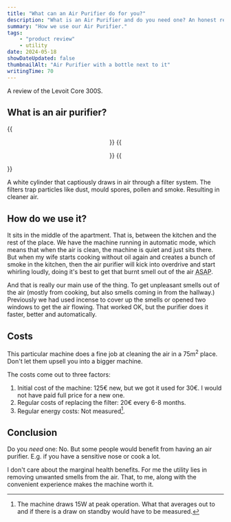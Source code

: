 ```yaml
---
title: "What can an Air Purifier do for you?"
description: "What is an Air Purifier and do you need one? An honest review and setup."
summary: "How we use our Air Purifier."
tags:
    - "product review"
    - utility
date: 2024-05-18
showDateUpdated: false
thumbnailAlt: "Air Purifier with a bottle next to it"
writingTime: 70
---
```


A review of the Levoit Core 300S.

## What is an air purifier?

{{<center class="sm:float-right">}}
    {{<figure src="cover-air-purifier.jpg" alt="Air Purifier with a bottle for scale" class="ml-2 h-52 w-auto">}}
{{</center>}}

A white cylinder that captiously draws in air through a filter system.
The filters trap particles like dust, mould spores, pollen and smoke.
Resulting in cleaner air.

## How do we use it?

It sits in the middle of the apartment.
That is, between the kitchen and the rest of the place.
We have the machine running in automatic mode, which means that when the air is
clean, the machine is quiet and just sits there.
But when my wife starts cooking without oil again and creates a bunch of smoke
in the kitchen, then the air purifier will kick into overdrive and start
whirling loudly, doing it's best to get that burnt smell out of the air <abbr title="As soon as possible">ASAP</abbr>.

And that is really our main use of the thing.
To get unpleasant smells out of the air (mostly from cooking, but also smells
coming in from the hallway.)
Previously we had used incense to cover up the smells or opened two windows to
get the air flowing.
That worked OK, but the purifier does it faster, better and automatically.

## Costs

This particular machine does a fine job at cleaning the air in a 75m<sup>2</sup> place.
Don't let them upsell you into a bigger machine.

The costs come out to three factors:
1. Initial cost of the machine: 125€ new, but we got it used for 30€.
    I would not have paid full price for a new one.
2. Regular costs of replacing the filter: 20€ every 6-8 months.
3. Regular energy costs: Not measured[^draw].

[^draw]: The machine draws 15W at peak operation. What that averages out to and
    if there is a draw on standby would have to be measured.

## Conclusion

Do you _need_ one: No.
But some people would benefit from having an air purifier.
E.g. if you have a sensitive nose or cook a lot.

I don't care about the marginal health benefits.
For me the utility lies in removing unwanted smells from the air.
That, to me, along with the convenient experience makes the machine worth it.
